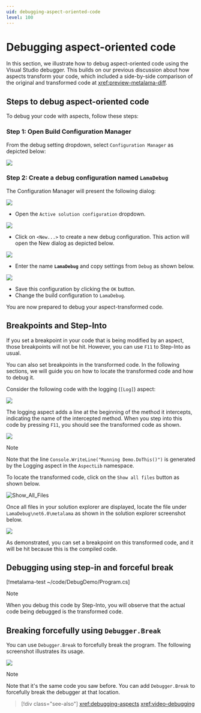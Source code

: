 ```yaml
---
uid: debugging-aspect-oriented-code
level: 100
---
```


# Debugging aspect-oriented code

In this section, we illustrate how to debug aspect-oriented code using the Visual Studio debugger. This builds on our previous discussion about how aspects transform your code, which included a side-by-side comparison of the original and transformed code at <xref:preview-metalama-diff>.

## Steps to debug aspect-oriented code

To debug your code with aspects, follow these steps:

### **Step 1:** Open Build Configuration Manager

From the debug setting dropdown, select `Configuration Manager` as depicted below:

![](images/config_manager.png)

### **Step 2:** Create a debug configuration named `LamaDebug`

The Configuration Manager will present the following dialog:

![](images/config_manager_dialog.png)

* Open the `Active solution configuration` dropdown.

![](images/config_manager_new_config.png)

* Click on `<New...>` to create a new debug configuration. This action will open the New dialog as depicted below.

![](images/empty_debug_config.png)

* Enter the name **`LamaDebug`** and copy settings from `Debug` as shown below.

![](images/lamadebug_config.png)

* Save this configuration by clicking the `OK` button.
* Change the build configuration to `LamaDebug`.

You are now prepared to debug your aspect-transformed code.

## Breakpoints and Step-Into

If you set a breakpoint in your code that is being modified by an aspect, those breakpoints will not be hit. However, you can use `F11` to Step-Into as usual.

You can also set breakpoints in the transformed code. In the following sections, we will guide you on how to locate the transformed code and how to debug it.

Consider the following code with the logging (`[Log]`) aspect:

![](images/aspect_debug_01.png)

The logging aspect adds a line at the beginning of the method it intercepts, indicating the name of the intercepted method. When you step into this code by pressing `F11`, you should see the transformed code as shown.

![](images/aspect_debug_02.png)

> [!NOTE]
> Note that the line `Console.WriteLine("Running Demo.DoThis()")` is generated by the Logging aspect in the `AspectLib` namespace.

To locate the transformed code, click on the `Show all files` button as shown below.

![Show_All_Files](images/show_all_files.png)

Once all files in your solution explorer are displayed, locate the file under `LamaDebug\net6.0\metalama` as shown in the solution explorer screenshot below.

![](images/debug_transformed_code.png)

As demonstrated, you can set a breakpoint on this transformed code, and it will be hit because this is the compiled code.

## Debugging using step-in and forceful break

[!metalama-test ~/code/DebugDemo/Program.cs]

> [!NOTE]
> When you debug this code by Step-Into, you will observe that the actual code being debugged is the transformed code.

## Breaking forcefully using `Debugger.Break`

You can use `Debugger.Break` to forcefully break the program. The following screenshot illustrates its usage.

![](images/debug_break.png)

> [!NOTE]
> Note that it's the same code you saw before. You can add `Debugger.Break` to forcefully break the debugger at that location.

> [!div class="see-also"]
> <xref:debugging-aspects>
> <xref:video-debugging>

